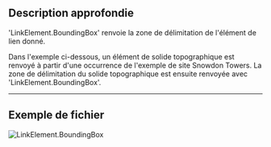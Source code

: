 ## Description approfondie
'LinkElement.BoundingBox' renvoie la zone de délimitation de l'élément de lien donné.

Dans l'exemple ci-dessous, un élément de solide topographique est renvoyé à partir d'une occurrence de l'exemple de site Snowdon Towers. La zone de délimitation du solide topographique est ensuite renvoyée avec 'LinkElement.BoundingBox'.

___
## Exemple de fichier

![LinkElement.BoundingBox](./Revit.Elements.LinkElement.BoundingBox_img.jpg)
